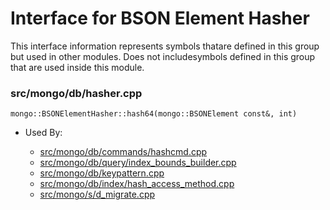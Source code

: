 
# Interface for BSON Element Hasher
This interface information represents symbols thatare defined in this group but used in other modules.  Does not includesymbols defined in this group that are used inside this module.

### src/mongo/db/hasher.cpp

<div></div>

    mongo::BSONElementHasher::hash64(mongo::BSONElement const&, int)

- Used By:

    - [src/mongo/db/commands/hashcmd.cpp](../../../queries/database\_commands)
    - [src/mongo/db/query/index\_bounds\_builder.cpp](../../../queries/core\_query\_system)
    - [src/mongo/db/keypattern.cpp](../../../queries/indexing)
    - [src/mongo/db/index/hash\_access\_method.cpp](../../../queries/indexing)
    - [src/mongo/s/d\_migrate.cpp](../../../sharding/sharding)
